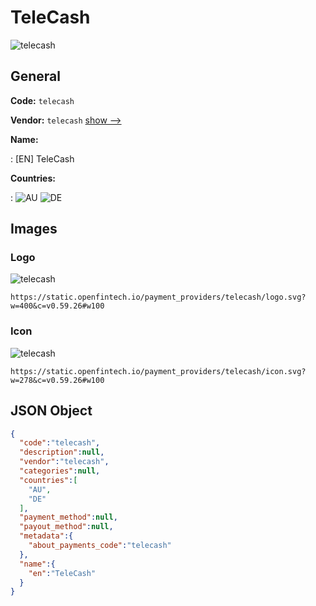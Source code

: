 
# TeleCash 
![telecash](https://static.openfintech.io/payment_providers/telecash/logo.svg?w=400&c=v0.59.26#w100)  

## General 
 
**Code:** `telecash` 
 
**Vendor:** `telecash` [show -->](/vendors/telecash/) 
 
**Name:** 
 
:	[EN] TeleCash 
 
 
**Countries:** 
 
:	![AU](https://cdnjs.cloudflare.com/ajax/libs/flag-icon-css/3.3.0/flags/4x3/au.svg#w24) 	![DE](https://cdnjs.cloudflare.com/ajax/libs/flag-icon-css/3.3.0/flags/4x3/de.svg#w24)  

## Images 

### Logo 
 
![telecash](https://static.openfintech.io/payment_providers/telecash/logo.svg?w=400&c=v0.59.26#w100)  

```
https://static.openfintech.io/payment_providers/telecash/logo.svg?w=400&c=v0.59.26#w100
```  

### Icon 
 
![telecash](https://static.openfintech.io/payment_providers/telecash/icon.svg?w=278&c=v0.59.26#w100)  

```
https://static.openfintech.io/payment_providers/telecash/icon.svg?w=278&c=v0.59.26#w100
```  

## JSON Object 

```json
{
  "code":"telecash",
  "description":null,
  "vendor":"telecash",
  "categories":null,
  "countries":[
    "AU",
    "DE"
  ],
  "payment_method":null,
  "payout_method":null,
  "metadata":{
    "about_payments_code":"telecash"
  },
  "name":{
    "en":"TeleCash"
  }
}
```  
